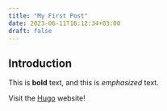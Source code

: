 ```yaml
---
title: "My First Post"
date: 2023-06-11T16:12:34+03:00
draft: false
---
```


## Introduction

This is **bold** text, and this is *emphasized* text.

Visit the [Hugo](https://gohugo.io) website!